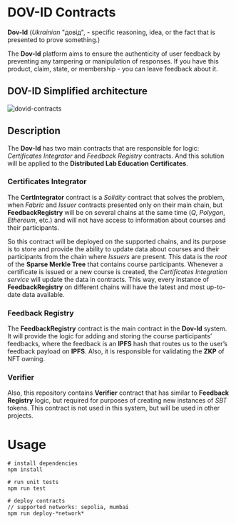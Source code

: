 # DOV-ID Contracts

**Dov-Id** (*Ukrainian* "довід", - specific reasoning, idea, or the fact that is presented to prove something.)   

The **Dov-Id** platform aims to ensure the authenticity of user feedback by preventing any tampering or manipulation of responses. If you have this product, claim, state, or membership - you can leave feedback about it.

## DOV-ID Simplified architecture

![dovid-contracts](https://github.com/dov-id/core-contracts/assets/108219165/255fa86d-066e-40e6-b06c-e4f6005bbbe6)

## Description

The **Dov-Id** has two main contracts that are responsible for logic: *Certificates Integrator* and *Feedback Registry* contracts. And this solution will be applied to the **Distributed Lab Education Certificates**.

### Certificates Integrator
The **CertIntegrator** contract is a *Solidity* contract that solves the problem, when *Fabric* and *Issuer* contracts presented only on their main chain, but **FeedbackRegistry** will be on several chains at the same time (*Q*, *Polygon*, *Ethereum*, etc.) and will not have access to information about courses and their participants. 
   
So this contract will be deployed on the supported chains, and its purpose is to store and provide the ability to update data about courses and their participants from the chain where *Issuers* are present. This data is the *root* of the **Sparse Merkle Tree** that contains course participants. Whenever a certificate is issued or a new course is created, the *Certificates Integration service* will update the data in contracts. This way, every instance of **FeedbackRegistry** on different chains will have the latest and most up-to-date data available.
   
   
### Feedback Registry
The **FeedbackRegistry** contract is the main contract in the **Dov-Id** system. It will provide the logic for adding and storing the course participants’ feedbacks, where the feedback is an **IPFS** hash that routes us to the user’s feedback payload on **IPFS**. Also, it is responsible for validating the **ZKP** of NFT owning.
   
   
### Verifier
Also, this repository contains **Verifier** contract that has similar to **Feedback Registry** logic, but required for purposes of creating new instances of *SBT* tokens. This contract is not used in this system, but will be used in other projects.
   
   
# Usage

```
# install dependencies
npm install

# run unit tests
npm run test

# deploy contracts
// supported networks: sepolia, mumbai 
npm run deploy-*network*
```

